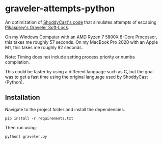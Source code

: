 # graveler-attempts-python

An optimization of [ShoddyCast's code](https://github.com/arhourigan/graveler/blob/main/graveler.py) that simulates attempts of escaping [Pikasprey's Graveler Soft-Lock](https://www.youtube.com/watch?v=GgMl4PrdQeo&t=0s).

On my Windows Computer with an AMD Ryzen 7 5800X 8-Core Processor, this takes me roughly 57 seconds. On my MacBook Pro 2020 with an Apple M1, this takes me roughly 82 seconds.

Note: Timing does not include setting process priority or numba compilation.

This could be faster by using a different language such as C, but the goal was to get a fast time using the original language used by ShoddyCast (Python).

## Installation
Navigate to the project folder and install the dependencies.
```
pip install -r requirements.txt
```
Then run using:
```
python3 graveler.py
```
